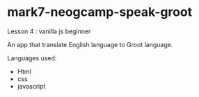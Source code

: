 # mark7-neogcamp-speak-groot

Lesson 4 : vanilla js beginner

An app that translate English language to Groot language.

Languages used:

- Html
- css
- javascript
